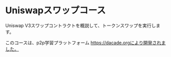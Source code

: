 # Uniswapスワップコース

Uniswap V3スワップコントラクトを概説して、トークンスワップを実行します。

このコースは、p2p学習プラットフォーム https://dacade.orgにより開発されました。
